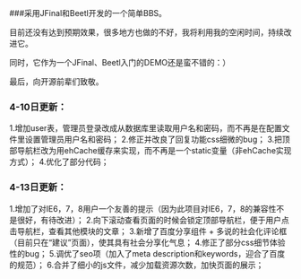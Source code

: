 ###采用JFinal和Beetl开发的一个简单BBS。

目前还没有达到预期效果，很多地方也做的不好，我将利用我的空闲时间，持续改进它。

同时，它作为一个JFinal、Beetl入门的DEMO还是蛮不错的：）

最后，向开源前辈们致敬。

### 4-10日更新：
1.增加user表，管理员登录改成从数据库里读取用户名和密码，而不再是在配置文件里设置管理员用户名和密码；
2.修正并改良了回复功能css细微的bug；
3.把顶部导航栏改为用ehCache缓存来实现，而不再是一个static变量（非ehCache实现方式）；
4.优化了部分代码；

### 4-13日更新：
1.增加了对IE6，7，8用户一个友善的提示（因为此项目对IE6，7，8的兼容性不是很好，有待改进）；
2.向下滚动查看页面的时候会锁定顶部导航栏，便于用户点击导航栏，查看其他模块的文章；
3.新增了百度分享组件 + 多说的社会化评论框（目前只在“建议”页面），使其具有社会分享化气息；
4.修正了部分css细节体验性的bug；
5.调优了seo项（加入了meta description和keywords，迎合了百度的规范）；
6.合并了细小的js文件，减少加载资源次数，加快页面的展示；